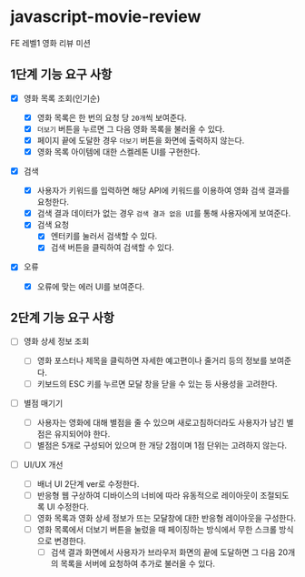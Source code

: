 # javascript-movie-review

FE 레벨1 영화 리뷰 미션

## 1단계 기능 요구 사항

- [x] 영화 목록 조회(인기순)

  - [x] 영화 목록은 한 번의 요청 당 `20개`씩 보여준다.
  - [x] `더보기` 버튼을 누르면 그 다음 영화 목록을 불러올 수 있다.
  - [x] 페이지 끝에 도달한 경우 `더보기` 버튼을 화면에 출력하지 않는다.
  - [x] 영화 목록 아이템에 대한 스켈레톤 UI를 구현한다.

- [x] 검색

  - [x] 사용자가 키워드를 입력하면 해당 API에 키워드를 이용하여 영화 검색 결과를 요청한다.
  - [x] 검색 결과 데이터가 없는 경우 `검색 결과 없음 UI`를 통해 사용자에게 보여준다.
  - [x] 검색 요청
    - [x] 엔터키를 눌러서 검색할 수 있다.
    - [x] 검색 버튼을 클릭하여 검색할 수 있다.

- [x] 오류
  - [x] 오류에 맞는 에러 UI를 보여준다.

## 2단계 기능 요구 사항

- [ ] 영화 상세 정보 조회

  - [ ] 영화 포스터나 제목을 클릭하면 자세한 예고편이나 줄거리 등의 정보를 보여준다.
  - [ ] 키보드의 ESC 키를 누르면 모달 창을 닫을 수 있는 등 사용성을 고려한다.

- [ ] 별점 매기기

  - [ ] 사용자는 영화에 대해 별점을 줄 수 있으며 새로고침하더라도 사용자가 남긴 별점은 유지되어야 한다.
  - [ ] 별점은 5개로 구성되어 있으며 한 개당 2점이며 1점 단위는 고려하지 않는다.

- [ ] UI/UX 개선
  - [ ] 배너 UI 2단계 ver로 수정한다.
  - [ ] 반응형 웹 구상하여 디바이스의 너비에 따라 유동적으로 레이아웃이 조절되도록 UI 수정한다.
  - [ ] 영화 목록과 영화 상세 정보가 뜨는 모달창에 대한 반응형 레이아웃을 구성한다.
  - [ ] 영화 목록에서 더보기 버튼을 눌렀을 때 페이징하는 방식에서 무한 스크롤 방식으로 변경한다.
    - [ ] 검색 결과 화면에서 사용자가 브라우저 화면의 끝에 도달하면 그 다음 20개의 목록을 서버에 요청하여 추가로 불러올 수 있다.
